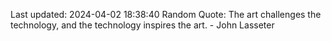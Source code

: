 Last updated: 2024-04-02 18:38:40
Random Quote: The art challenges the technology, and the technology inspires the art. - John Lasseter